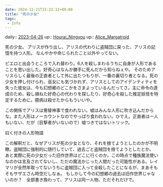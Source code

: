 ```yaml
---
date: 2024-12-21T15:23:12+09:00
title: "死の少女"
tags:
 - Info
---
```


daily:: [2023-04-26](/Daily_Note/2023-04-26.md)
up:: [Hourai_Ningyou](../Bar/Novel/Touhou_Project/Hourai_Ningyou.md)
up:: [Alice_Margatroid](../Bar/Novel/Touhou_Project/Alice_Margatroid.md)

死の少女。
アリスが作り出し、アリスの代わりに盗賊団に戻った、アリスの記憶を持つ人形。
なんやかや命じられたこと以外やってない。

ピエロと出会うところで入れ替わり。6人を殺しまわるうちに自身が人形であることを思い出した。好奇心はなんか勝手に死んだから知らねぇや。
そのためアリスらしく最後の正直者として外に出たつもりが、一番の裏切り者となる。死の少女を押し付けられ、巫女にも気づかれず、アリスとしてのアイデンティティを失った彼女は、今も幻想郷のどこかをさまよっているんだってさ。主に命令の達成のため、殺し損ねた好奇心の代わりを探したり、好奇心を殺した推定妖怪を特定するために。臆病は殺せたからもういいや。

この関係でアリスは鷽替神事で食われない。嘘はみんな人形に吹き込んだからな。また人形はノーカウントなのでやっぱり食われない。ひでえ。正直者は一人もいない、だが（目撃者がいないので）嘘つきではないトリック。

曰く付きの人形物語

この解釈だと、なぜアリスが死の少女となり、それを捨てようとしたのかが不明瞭。盗賊団に強制的に随行していて、過去ごと盗賊団を捨てようとしたとか。
あと実際に死の少女だった旧作世界はどこに行くのか。この時点で種族魔法使いなのかは言及されてないし、ただの魔法かじった人間だった可能性がある。レイマリが全然年取ってないうちに盗賊団に入って全殺したことになるが、まあそもそもサザエさん時空だしなぁ。
もしかして今の幻想郷の過去は旧作世界じゃないのか？　全部書き換わって、アリスは同一人物、ただそれだけで。